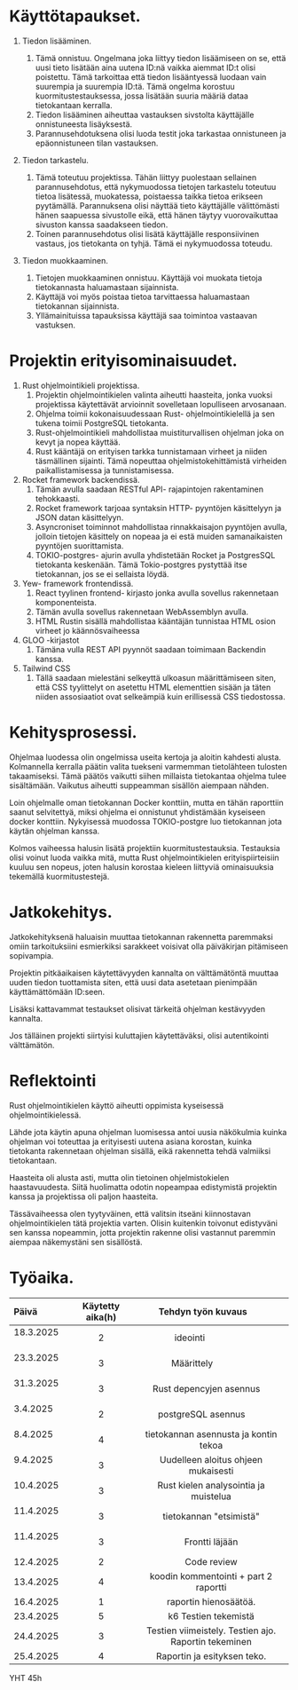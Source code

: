 # Käyttötapaukset.

1. Tiedon lisääminen.
	1. Tämä onnistuu. Ongelmana joka liittyy tiedon lisäämiseen on se, että uusi tieto lisätään aina uutena ID:nä vaikka aiemmat ID:t olisi poistettu. Tämä tarkoittaa että tiedon lisääntyessä luodaan vain suurempia ja suurempia ID:tä. Tämä ongelma korostuu kuormitustestauksessa, jossa lisätään suuria määriä dataa tietokantaan kerralla.
	2. Tiedon lisääminen aiheuttaa vastauksen sivstolta käyttäjälle onnistuneesta lisäyksestä.
	3. Parannusehdotuksena olisi luoda testit joka tarkastaa onnistuneen ja epäonnistuneen tilan vastauksen.

2. Tiedon tarkastelu.
	1. Tämä toteutuu projektissa. Tähän liittyy puolestaan sellainen parannusehdotus, että nykymuodossa tietojen tarkastelu toteutuu tietoa lisätessä, muokatessa, poistaessa taikka tietoa erikseen pyytämällä. Parannuksena olisi näyttää tieto käyttäjälle välittömästi hänen saapuessa sivustolle eikä, että hänen täytyy vuorovaikuttaa sivuston kanssa saadakseen tiedon.
	2. Toinen parannusehdotus olisi lisätä käyttäjälle responsiivinen vastaus, jos tietokanta on tyhjä. Tämä ei nykymuodossa toteudu.

3. Tiedon muokkaaminen.
	1. Tietojen muokkaaminen onnistuu. Käyttäjä voi muokata tietoja tietokannasta haluamastaan sijainnista.
	2. Käyttäjä voi myös poistaa tietoa tarvittaessa haluamastaan tietokannan sijainnista.
	3. Yllämainituissa tapauksissa käyttäjä saa toimintoa vastaavan vastuksen.

# Projektin erityisominaisuudet. 

1. Rust ohjelmointikieli projektissa. 
	1. Projektin ohjelmointikielen valinta aiheutti haasteita, jonka vuoksi projektissa käytettävät arvioinnit sovelletaan lopulliseen arvosanaan. 
	2. Ohjelma toimii kokonaisuudessaan Rust- ohjelmointikielellä ja sen tukena toimii PostgreSQL tietokanta. 
	3. Rust-ohjelmointikieli mahdollistaa muistiturvallisen ohjelman joka on kevyt ja nopea käyttää. 
	4. Rust kääntäjä on erityisen tarkka tunnistamaan virheet ja niiden täsmällinen sijainti. Tämä nopeuttaa ohjelmistokehittämistä virheiden paikallistamisessa ja tunnistamisessa.
2. Rocket framework backendissä.
	1. Tämän avulla saadaan RESTful API- rajapintojen rakentaminen tehokkaasti. 
	2. Rocket framework tarjoaa syntaksin HTTP- pyyntöjen käsittelyyn ja JSON datan käsittelyyn.
	3. Asyncroniset toiminnot mahdollistaa rinnakkaisajon pyyntöjen avulla, jolloin tietojen käsittely on nopeaa ja ei estä muiden samanaikaisten pyyntöjen suorittamista.
	4. TOKIO-postgres- ajurin avulla yhdistetään Rocket ja PostgresSQL tietokanta keskenään. Tämä Tokio-postgres pystyttää itse tietokannan, jos se ei sellaista löydä.
3. Yew- framework frontendissä.
	1. React tyylinen frontend- kirjasto jonka avulla sovellus rakennetaan komponenteista.
	2. Tämän avulla sovellus rakennetaan WebAssemblyn avulla.
	3. HTML Rustin sisällä mahdollistaa kääntäjän tunnistaa HTML osion virheet jo käännösvaiheessa
4. GLOO -kirjastot
	1. Tämäna vulla REST API pyynnöt saadaan toimimaan Backendin kanssa.
5. Tailwind CSS
	1. Tällä saadaan mielestäni selkeyttä ulkoasun määrittämiseen siten, että CSS tyylittelyt on asetettu HTML elementtien sisään ja täten niiden assosiaatiot ovat selkeämpiä kuin erillisessä CSS tiedostossa.

# Kehitysprosessi.

Ohjelmaa luodessa olin ongelmissa useita kertoja ja aloitin kahdesti alusta. Kolmannella kerralla päätin valita tuekseni varmemman tietolähteen tulosten takaamiseksi. Tämä päätös vaikutti siihen millaista tietokantaa ohjelma tulee sisältämään. Vaikutus aiheutti suppeamman sisällön aiempaan nähden. 

Loin ohjelmalle oman tietokannan Docker konttiin, mutta en tähän raporttiin saanut selvitettyä, miksi ohjelma ei onnistunut yhdistämään kyseiseen docker konttiin. Nykyisessä muodossa TOKIO-postgre luo tietokannan jota käytän ohjelman kanssa. 

Kolmos vaiheessa halusin lisätä projektiin kuormitustestauksia. 
Testauksia olisi voinut luoda vaikka mitä, mutta Rust ohjelmointikielen erityispiirteisiin kuuluu sen nopeus, joten halusin korostaa kieleen liittyviä ominaisuuksia tekemällä kuormitustestejä.

# Jatkokehitys.

Jatkokehityksenä haluaisin muuttaa tietokannan rakennetta paremmaksi omiin tarkoituksiini esmierkiksi sarakkeet voisivat olla päiväkirjan pitämiseen sopivampia.

Projektin pitkäaikaisen käytettävyyden kannalta on välttämätöntä muuttaa uuden tiedon tuottamista siten, että uusi data asetetaan pienimpään käyttämättömään ID:seen. 

Lisäksi kattavammat testaukset olisivat tärkeitä ohjelman kestävyyden kannalta. 

Jos tälläinen projekti siirtyisi kuluttajien käytettäväksi, olisi autentikointi välttämätön.

# Reflektointi

Rust ohjelmointikielen käyttö aiheutti oppimista kyseisessä ohjelmointikielessä.

Lähde jota käytin apuna ohjelman luomisessa antoi uusia näkökulmia kuinka ohjelman voi toteuttaa ja erityisesti uutena asiana korostan, kuinka tietokanta rakennetaan ohjelman sisällä, eikä rakennetta tehdä valmiiksi tietokantaan. 

Haasteita oli alusta asti, mutta olin tietoinen ohjelmistokielen haastavuudesta. Siitä huolimatta odotin nopeampaa edistymistä projektin kanssa ja projektissa oli paljon haasteita.

Tässävaiheessa olen tyytyväinen, että valitsin itseäni kiinnostavan ohjelmointikielen tätä projektia varten. Olisin kuitenkin toivonut edistyväni sen kanssa nopeammin, jotta projektin rakenne olisi vastannut paremmin aiempaa näkemystäni sen sisällöstä.

# Työaika.

| Päivä          | Käytetty aika(h) |              Tehdyn työn kuvaus                      |
| :------------- | :--------------: | :--------------------------------------------------: |
| 18.3.2025      |        2         |              ideointi                                |
| 23.3.2025      |        3         |              Määrittely                              |
| 31.3.2025      |        3         |             Rust depencyjen asennus                  |
| 3.4.2025       |        2         |              postgreSQL asennus                      |
| 8.4.2025       |        4         |        tietokannan asennusta ja kontin tekoa         |
| 9.4.2025       |        3         |         Uudelleen aloitus ohjeen mukaisesti          |
| 10.4.2025      |        3         |        Rust kielen analysointia ja muistelua         |
| 11.4.2025      |        3         |               tietokannan "etsimistä"                |
| 11.4.2025      |        3         |                    Frontti läjään                    |
| 12.4.2025      |        2         |                     Code review                      |
| 13.4.2025      |        4         |        koodin kommentointi + part 2 raportti         |
| 16.4.2025      |        1         |                raportin hienosäätöä.                 |
| 23.4.2025      |        5         |                 k6 Testien tekemistä                 |
| 24.4.2025      |        3         | Testien viimeistely. Testien ajo. Raportin tekeminen |
| 25.4.2025      |        4         |             Raportin ja esityksen teko.              |

YHT 45h